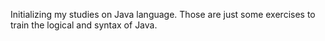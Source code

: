 Initializing my studies on Java language. Those are just some exercises to train the logical and syntax of Java.